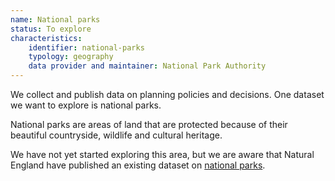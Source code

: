 ```yaml
---
name: National parks
status: To explore
characteristics:
    identifier: national-parks
    typology: geography
    data provider and maintainer: National Park Authority
---
```


We collect and publish data on planning policies and decisions. One dataset we want to explore is national parks. 

National parks are areas of land that are protected because of their beautiful countryside, wildlife and cultural heritage.

We have not yet started exploring this area, but we are aware that Natural England have published an existing dataset on [national parks](https://data.gov.uk/dataset/334e1b27-e193-4ef5-b14e-696b58bb7e95/national-parks-england).
